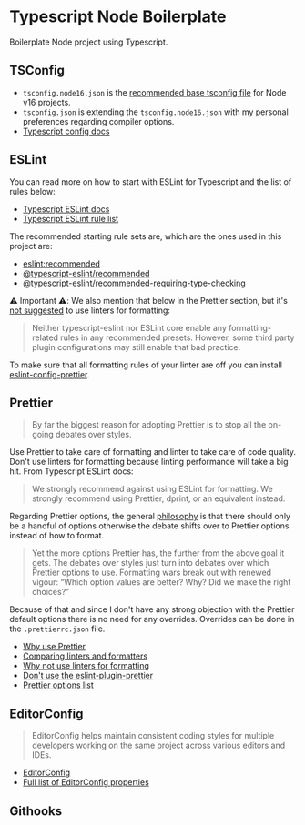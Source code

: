 # Typescript Node Boilerplate

Boilerplate Node project using Typescript.

## TSConfig

- `tsconfig.node16.json` is the [recommended base tsconfig file](https://github.com/tsconfig/bases/blob/main/bases/node16.json) for Node v16 projects.
- `tsconfig.json` is extending the `tsconfig.node16.json` with my personal preferences regarding compiler options.
- [Typescript config docs](https://www.typescriptlang.org/tsconfig)

## ESLint

You can read more on how to start with ESLint for Typescript and the list of rules below:
- [Typescript ESLint docs](https://typescript-eslint.io/getting-started)
- [Typescript ESLint rule list](https://typescript-eslint.io/rules/)

The recommended starting rule sets are, which are the ones used in this project are:

- [eslint:recommended](https://github.com/typescript-eslint/typescript-eslint/blob/main/packages/eslint-plugin/src/configs/eslint-recommended.ts)
- [@typescript-eslint/recommended](https://github.com/typescript-eslint/typescript-eslint/blob/main/packages/eslint-plugin/src/configs/recommended.ts)
- [@typescript-eslint/recommended-requiring-type-checking](https://github.com/typescript-eslint/typescript-eslint/blob/main/packages/eslint-plugin/src/configs/recommended-requiring-type-checking.ts)

:warning: Important :warning::
We also mention that below in the Prettier section, but it's [not suggested](https://typescript-eslint.io/linting/troubleshooting/formatting/#suggested-usage---prettier) to use linters for formatting:
> Neither typescript-eslint nor ESLint core enable any formatting-related rules in any recommended presets.
> However, some third party plugin configurations may still enable that bad practice.

To make sure that all formatting rules of your linter are off you can install [eslint-config-prettier](https://github.com/prettier/eslint-config-prettier#installation).

## Prettier

> By far the biggest reason for adopting Prettier is to stop all the on-going debates over styles.

Use Prettier to take care of formatting and linter to take care of code quality. Don't use linters for formatting
because linting performance will take a big hit. From Typescript ESLint docs:

> We strongly recommend against using ESLint for formatting. We strongly recommend using Prettier, dprint, or an
> equivalent instead.

Regarding Prettier options, the general [philosophy](https://prettier.io/docs/en/option-philosophy.html) is that there
should only be a handful of options otherwise the debate shifts over to Prettier options instead of how to format.

> Yet the more options Prettier has, the further from the above goal it gets.
> The debates over styles just turn into debates over which Prettier options to use.
> Formatting wars break out with renewed vigour: “Which option values are better? Why? Did we make the right choices?”

Because of that and since I don't have any strong objection with the Prettier default options there is no need for any
overrides. Overrides can be done in the `.prettierrc.json` file.

- [Why use Prettier](https://prettier.io/docs/en/why-prettier.html)
- [Comparing linters and formatters](https://prettier.io/docs/en/comparison.html)
- [Why not use linters for formatting](https://typescript-eslint.io/linting/troubleshooting/formatting/)
- [Don't use the eslint-plugin-prettier](https://typescript-eslint.io/linting/troubleshooting/performance-troubleshooting#eslint-plugin-prettier)
- [Prettier options list](https://prettier.io/docs/en/options.html)

## EditorConfig

> EditorConfig helps maintain consistent coding styles for multiple developers working on the same project across
> various editors and IDEs.

- [EditorConfig](https://editorconfig.org/)
- [Full list of EditorConfig properties](https://github.com/editorconfig/editorconfig/wiki/EditorConfig-Properties)

## Githooks

